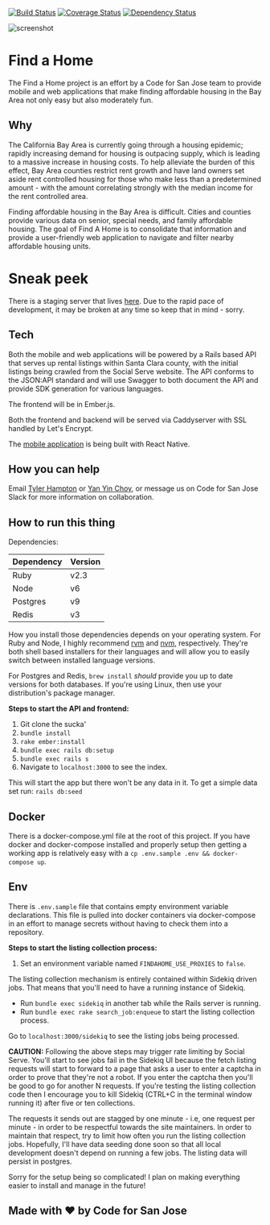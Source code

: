 [![Build Status](https://circleci.com/gh/codeforsanjose/findahome.svg?style=shield&circle-token=5a95972fe528dc71c30b62f64f85ba895f260ef8)](https://circleci.com/gh/codeforsanjose/findahome.svg?style=shield&circle-token=5a95972fe528dc71c30b62f64f85ba895f260ef8)
[![Coverage Status](https://coveralls.io/repos/github/codeforsanjose/findahome/badge.svg?branch=development)](https://coveralls.io/github/codeforsanjose/findahome?branch=development)
[![Dependency Status](https://gemnasium.com/badges/github.com/codeforsanjose/findahome.svg)](https://gemnasium.com/github.com/codeforsanjose/findahome)

![screenshot](http://imgur.com/a/4ltzd)

# Find a Home

The Find a Home project is an effort by a Code for San Jose team to provide mobile and web applications that make finding affordable housing in the Bay Area not only easy but also moderately fun.

## Why

The California Bay Area is currently going through a housing epidemic; rapidly increasing demand for housing is outpacing supply, which is leading to a massive increase in housing costs. To help alleviate the burden of this effect, Bay Area counties restrict rent growth and have land owners set aside rent controlled housing for those who make less than a predetermined amount - with the amount correlating strongly with the median income for the rent controlled area.

Finding affordable housing in the Bay Area is difficult. Cities and counties provide various data on senior, special needs, and family affordable housing. The goal of Find A Home is to consolidate that information and provide a user-friendly web application to navigate and filter nearby affordable housing units.

# Sneak peek

There is a staging server that lives [here](http://199.245.57.129/). Due to the rapid pace of development, it may be broken at any time so keep that in mind - sorry.

## Tech

Both the mobile and web applications will be powered by a Rails based API that serves up rental listings within Santa Clara county, with the initial listings being crawled from the Social Serve website. The API conforms to the JSON:API standard and will use Swagger to both document the API and provide SDK generation for various languages.

The frontend will be in Ember.js.

Both the frontend and backend will be served via Caddyserver with SSL handled by Let's Encrypt.

The [mobile application](https://github.com/codeforsanjose/findahomeMobile) is being built with React Native.

## How you can help

Email [Tyler Hampton](https://github.com/howdoicomputer) or [Yan Yin Choy](https://github.com/ychoy), or message us on Code for San Jose Slack for more information on collaboration.

## How to run this thing

Dependencies:

| Dependency | Version |
|------------|---------|
| Ruby       | v2.3    |
| Node       | v6      |
| Postgres   | v9      |
| Redis      | v3      |

How you install those dependencies depends on your operating system. For Ruby and Node, I highly recommend [rvm](https://rvm.io/) and [nvm](https://github.com/creationix/nvm), respectively. They're both shell based installers for their languages and will allow you to easily switch between installed language versions.

For Postgres and Redis, `brew install` *should* provide you up to date versions for both databases. If you're using Linux, then use your distribution's package manager.

**Steps to start the API and frontend:**

1. Git clone the sucka'
2. `bundle install`
4. `rake ember:install`
5. `bundle exec rails db:setup`
6. `bundle exec rails s`
7. Navigate to `localhost:3000` to see the index.

This will start the app but there won't be any data in it. To get a simple data set run: `rails db:seed`

## Docker

There is a docker-compose.yml file at the root of this project. If you have docker and docker-compose installed and properly setup then getting a working app is relatively easy with a `cp .env.sample .env && docker-compose up`.

## Env

There is `.env.sample` file that contains empty environment variable declarations. This file is pulled into docker containers via docker-compose in an effort to manage secrets without having to check them into a repository.

**Steps to start the listing collection process:**

1. Set an environment variable named `FINDAHOME_USE_PROXIES` to `false`.

The listing collection mechanism is entirely contained within Sidekiq driven jobs. That means that you'll need to have a running instance of Sidekiq.

* Run `bundle exec sidekiq` in another tab while the Rails server is running.
* Run `bundle exec rake search_job:enqueue` to start the listing collection process.

Go to `localhost:3000/sidekiq` to see the listing jobs being processed.

**CAUTION:** Following the above steps may trigger rate limiting by Social Serve. You'll start to see jobs fail in the Sidekiq UI because the fetch listing requests will start to forward to a page that asks a user to enter a captcha in order to prove that they're not a robot. If you enter the captcha then you'll be good to go for another N requests. If you're testing the listing collection code then I encourage you to kill Sidekiq (CTRL+C in the terminal window running it) after five or ten collections.

The requests it sends out are stagged by one minute - i.e, one request per minute - in order to be respectful towards the site maintainers. In order to maintain that respect, try to limit how often you run the listing collection jobs. Hopefully, I'll have data seeding done soon so that all local development doesn't depend on running a few jobs. The listing data will persist in postgres.

Sorry for the setup being so complicated! I plan on making everything easier to install and manage in the future!

Made with :heart: by Code for San Jose
---
